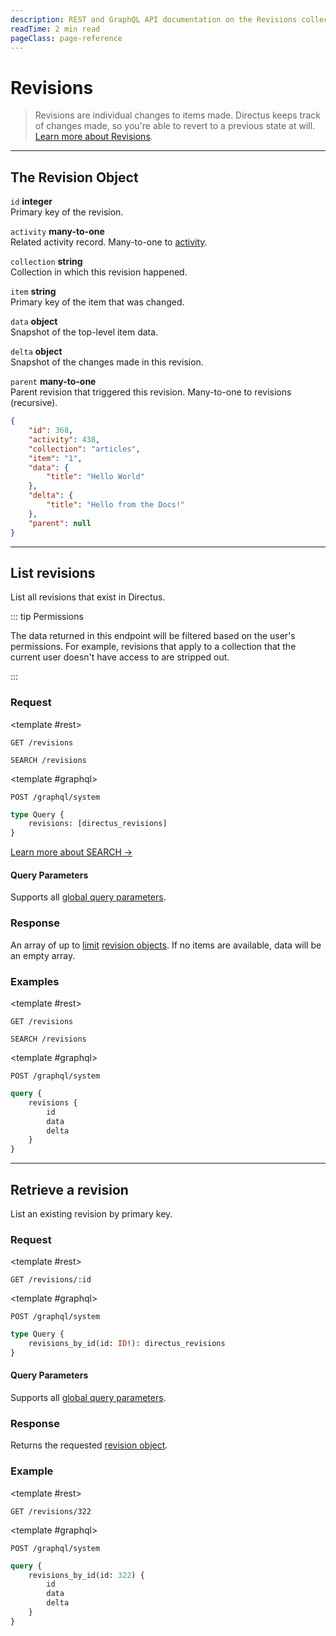 ```yaml
---
description: REST and GraphQL API documentation on the Revisions collection in Directus.
readTime: 2 min read
pageClass: page-reference
---
```


# Revisions

> Revisions are individual changes to items made. Directus keeps track of changes made, so you're able to revert to a
> previous state at will. [Learn more about Revisions](/user-guide/overview/glossary#revisions).

---

## The Revision Object

`id` **integer**\
Primary key of the revision.

`activity` **many-to-one**\
Related activity record. Many-to-one to [activity](/reference/system/activity).

`collection` **string**\
Collection in which this revision happened.

`item` **string**\
Primary key of the item that was changed.

`data` **object**\
Snapshot of the top-level item data.

`delta` **object**\
Snapshot of the changes made in this revision.

`parent` **many-to-one**\
Parent revision that triggered this revision. Many-to-one to revisions (recursive).

```json
{
	"id": 368,
	"activity": 438,
	"collection": "articles",
	"item": "1",
	"data": {
		"title": "Hello World"
	},
	"delta": {
		"title": "Hello from the Docs!"
	},
	"parent": null
}
```

---

## List revisions

List all revisions that exist in Directus.

::: tip Permissions

The data returned in this endpoint will be filtered based on the user's permissions. For example, revisions that apply
to a collection that the current user doesn't have access to are stripped out.

:::

### Request

<SnippetToggler :choices="['REST', 'GraphQL', 'SDK']" label="API">

<template #rest>

`GET /revisions`

`SEARCH /revisions`
</template>

<template #graphql>

`POST /graphql/system`
```graphql
type Query {
	revisions: [directus_revisions]
}
```
</template>
</SnippetToggler>

[Learn more about SEARCH ->](/reference/introduction#search-http-method)

#### Query Parameters

Supports all [global query parameters](/reference/query).

### Response

An array of up to [limit](/reference/query#limit) [revision objects](#the-revision-object). If no items are available,
data will be an empty array.

### Examples

<SnippetToggler :choices="['REST', 'GraphQL', 'SDK']" label="API">

<template #rest>

`GET /revisions`

`SEARCH /revisions`
</template>

<template #graphql>

`POST /graphql/system`
```graphql
query {
	revisions {
		id
		data
		delta
	}
}
```
</template>
</SnippetToggler>

---

## Retrieve a revision

List an existing revision by primary key.

### Request

<SnippetToggler :choices="['REST', 'GraphQL', 'SDK']" label="API">

<template #rest>

`GET /revisions/:id`
</template>

<template #graphql>

`POST /graphql/system`
```graphql
type Query {
	revisions_by_id(id: ID!): directus_revisions
}
```
</template>
</SnippetToggler>

#### Query Parameters

Supports all [global query parameters](/reference/query).

### Response

Returns the requested [revision object](#the-revision-object).

### Example

<SnippetToggler :choices="['REST', 'GraphQL', 'SDK']" label="API">

<template #rest>

`GET /revisions/322`
</template>

<template #graphql>

`POST /graphql/system`
```graphql
query {
	revisions_by_id(id: 322) {
		id
		data
		delta
	}
}
```
</template>
</SnippetToggler>